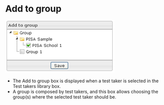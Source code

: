 <!--
author:
    - 'Jérôme Bogaerts'
created_at: '2012-03-29 15:26:27'
updated_at: '2013-03-13 13:41:45'
tags:
    - 'Manage Test Takers'
-->

Add to group
============

![](../resources/testtakers-addtogroup.png)

-   The Add to group box is displayed when a test taker is selected in the Test takers library box.
-   A group is composed by test takers, and this box allows choosing the group(s) where the selected test taker should be.


